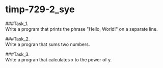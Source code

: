 # timp-729-2_sye
###Task_1.  
Write a program that prints the phrase "Hello, World!" on a separate line.

###Task_2.  
Write a progran that sums two numbers.  

###Task_3.  
Write a progran that calculates x to the power of y.
